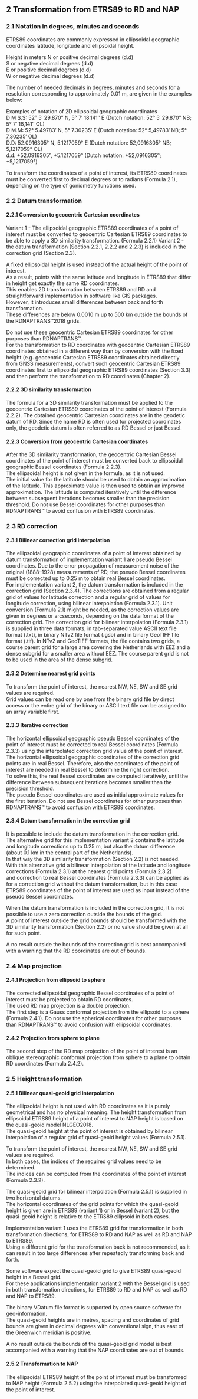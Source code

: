## 2 Transformation from ETRS89 to RD and NAP

### 2.1 Notation in degrees, minutes and seconds

ETRS89 coordinates are commonly expressed in ellipsoidal geographic coordinates latitude, longitude and ellipsoidal height.

Height in meters
N or positive decimal degrees (d.d)  
S or negative decimal degrees (d.d)  
E or positive decimal degrees (d.d)  
W or negative decimal degrees (d.d)  

The number of needed decimals in degrees, minutes and seconds for a resolution corresponding to approximately 0.01 m, are given in the examples below:

Examples of notation of 2D ellipsoidal geographic coordinates  
D M S.S: 52° 5′ 29.870″ N, 5° 7′ 18.141″ E (Dutch notation: 52° 5′ 29,870″ NB; 5° 7′ 18,141″ OL)  
D M.M: 52° 5.49783′ N, 5° 7.30235′ E (Dutch notation: 52° 5,49783′ NB; 5° 7,30235′ OL)  
D.D: 52.0916305° N, 5.1217059° E (Dutch notation: 52,0916305° NB; 5,1217059° OL)  
d.d: +52.0916305°, +5.1217059° (Dutch notation: +52,0916305°; +5,1217059°)  

To transform the coordinates of a point of interest, its ETRS89 coordinates must be converted first to decimal degrees or to radians (Formula 2.1), depending on the type of goniometry functions used.

### 2.2 Datum transformation

#### 2.2.1 Conversion to geocentric Cartesian coordinates

Variant 1 - The ellipsoidal geographic ETRS89 coordinates of a point of interest must be converted to geocentric Cartesian ETRS89 coordinates to be able to apply a 3D similarity transformation. (Formula 2.2.1)
Variant 2 - the datum transformation (Section 2.2.1, 2.2.2 and 2.2.3) is included in the correction grid (Section 2.3).

A fixed ellipsoidal height is used instead of the actual height of the point of interest.  
As a result, points with the same latitude and longitude in ETRS89 that differ in height get exactly the same RD coordinates.  
This enables 2D transformation between ETRS89 and RD and straightforward implementation in software like GIS packages.  
However, it introduces small differences between back and forth transformation.  
These differences are below 0.0010 m up to 500 km outside the bounds of the RDNAPTRANS™2018 grids.  

Do not use these geocentric Cartesian ETRS89 coordinates for other purposes than RDNAPTRANS™.  
For the transformation to RD coordinates with geocentric Cartesian ETRS89 coordinates obtained in a different way than by conversion with the fixed height (e.g. geocentric Cartesian ETRS89 coordinates obtained directly from GNSS measurements), convert such geocentric Cartesian ETRS89 coordinates first to ellipsoidal geographic ETRS89 coordinates (Section 3.3) and then perform the transformation to RD coordinates (Chapter 2).

#### 2.2.2 3D similarity transformation

The formula for a 3D similarity transformation must be applied to the geocentric Cartesian ETRS89 coordinates of the point of interest (Formula 2.2.2).
The obtained geocentric Cartesian coordinates are in the geodetic datum of RD.
Since the name RD is often used for projected coordinates only, the geodetic datum is often referred to as RD Bessel or just Bessel.

#### 2.2.3 Conversion from geocentric Cartesian coordinates

After the 3D similarity transformation, the geocentric Cartesian Bessel coordinates of the point of interest must be converted back to ellipsoidal geographic Bessel coordinates (Formula 2.2.3).  
The ellipsoidal height is not given in the formula, as it is not used.  
The initial value for the latitude should be used to obtain an approximation of the latitude. This approximate value is then used to obtain an improved approximation. The latitude is computed iteratively until the difference between subsequent iterations becomes smaller than the precision threshold.
Do not use Bessel coordinates for other purposes than RDNAPTRANS™ to avoid confusion with ETRS89 coordinates.

### 2.3 RD correction

#### 2.3.1 Bilinear correction grid interpolation

The ellipsoidal geographic coordinates of a point of interest obtained by datum transformation of implementation variant 1 are pseudo Bessel coordinates. Due to the error propagation of measurement noise of the original (1888–1928) measurements of RD, the pseudo Bessel coordinates must be corrected up to 0.25 m to obtain real Bessel coordinates.  
For implementation variant 2, the datum transformation is included in the correction grid (Section 2.3.4).
The corrections are obtained from a regular grid of values for latitude correction and a regular grid of values for longitude correction, using bilinear interpolation (Formula 2.3.1). Unit conversion (Formula 2.1) might be needed, as the correction values are given in degrees or arcseconds, depending on the data format of the correction grid. The correction grid for bilinear interpolation (Formula 2.3.1) is supplied in three data formats, in tab-separated value ASCII text file format (.txt), in binary NTv2 file format (.gsb) and in binary GeoTIFF file format (.tif). In NTv2 and GeoTIFF formats, the file contains two grids, a course parent grid for a large area covering the Netherlands with EEZ and a dense subgrid for a smaller area without EEZ. The course parent grid is not to be used in the area of the dense subgrid.

#### 2.3.2 Determine nearest grid points

To transform the point of interest, the nearest NW, NE, SW and SE grid values are required.  
Grid values can be read one by one from the binary grid file by direct access or the entire grid of the binary or ASCII text file can be assigned to an array variable first.

#### 2.3.3 Iterative correction

The horizontal ellipsoidal geographic pseudo Bessel coordinates of the point of interest must be corrected to real Bessel coordinates (Formula 2.3.3) using the interpolated correction grid value of the point of interest.  
The horizontal ellipsoidal geographic coordinates of the correction grid points are in real Bessel.
Therefore, also the coordinates of the point of interest are needed in real Bessel to determine the right correction.  
To solve this, the real Bessel coordinates are computed iteratively, until the difference between subsequent iterations becomes smaller than the precision threshold.  
The pseudo Bessel coordinates are used as initial approximate values for the first iteration.
Do not use Bessel coordinates for other purposes than RDNAPTRANS™ to avoid confusion with ETRS89 coordinates.

#### 2.3.4 Datum transformation in the correction grid

It is possible to include the datum transformation in the correction grid.  
The alternative grid for this implementation variant 2 contains the latitude and longitude corrections up to 0.25 m, but also the datum difference (about 0.1 km in the central part of the Netherlands).  
In that way the 3D similarity transformation (Section 2.2) is not needed.  
With this alternative grid a bilinear interpolation of the latitude and longitude corrections (Formula 2.3.1) at the nearest grid points (Formula 2.3.2)  
and correction to real Bessel coordinates (Formula 2.3.3) can be applied as for a correction grid without the datum transformation, but in this case ETRS89 coordinates of the point of interest are used as input instead of the pseudo Bessel coordinates.

When the datum transformation is included in the correction grid, it is not possible to use a zero correction outside the bounds of the grid.  
A point of interest outside the grid bounds should be transformed with the 3D similarity transformation (Section 2.2) or no value should be given at all for such point.  

A no result outside the bounds of the correction grid is best accompanied with a warning that the RD coordinates are out of bounds.

### 2.4 Map projection

#### 2.4.1 Projection from ellipsoid to sphere

The corrected ellipsoidal geographic Bessel coordinates of a point of interest must be projected to obtain RD coordinates.  
The used RD map projection is a double projection.  
The first step is a Gauss conformal projection from the ellipsoid to a sphere (Formula 2.4.1).
Do not use the spherical coordinates for other purposes than RDNAPTRANS™ to avoid confusion with ellipsoidal coordinates.

#### 2.4.2 Projection from sphere to plane

The second step of the RD map projection of the point of interest is an oblique stereographic conformal projection from sphere to a plane to obtain RD coordinates (Formula 2.4.2).

### 2.5 Height transformation

#### 2.5.1 Bilinear quasi-geoid grid interpolation

The ellipsoidal height is not used with RD coordinates as it is purely geometrical and has no physical meaning. The height transformation from ellipsoidal ETRS89 height of a point of interest to NAP height is based on the quasi-geoid model NLGEO2018.  
The quasi-geoid height at the point of interest is obtained by bilinear interpolation of a regular grid of quasi-geoid height values (Formula 2.5.1).

To transform the point of interest, the nearest NW, NE, SW and SE grid values are required.  
In both cases, the indices of the required grid values need to be determined.  
The indices can be computed from the coordinates of the point of interest (Formula 2.3.2).

The quasi-geoid grid for bilinear interpolation (Formula 2.5.1) is supplied in two horizontal datums.  
The horizontal coordinates of the grid points for which the quasi-geoid height is given are in ETRS89 (variant 1) or in Bessel (variant 2), but the quasi-geoid height is relative to the ETRS89 ellipsoid in both cases.  

Implementation variant 1 uses the ETRS89 grid for transformation in both transformation directions, for ETRS89 to RD and NAP as well as RD and NAP to ETRS89.  
Using a different grid for the transformation back is not recommended, as it can result in too large differences after repeatedly transforming back and forth.

Some software expect the quasi-geoid grid to give ETRS89 quasi-geoid height in a Bessel grid.  
For these applications implementation variant 2 with the Bessel grid is used in both transformation directions, for ETRS89 to RD and NAP as well as RD and NAP to ETRS89.

The binary VDatum file format is supported by open source software for geo-information.  
The quasi-geoid heights are in metres, spacing and coordinates of grid bounds are given in decimal degrees with conventional sign, thus east of the Greenwich meridian is positive.  

A no result outside the bounds of the quasi-geoid grid model is best accompanied with a warning that the NAP coordinates are out of bounds.

#### 2.5.2 Transformation to NAP

The ellipsoidal ETRS89 height of the point of interest must be transformed to NAP height (Formula 2.5.2) using the interpolated quasi-geoid height of the point of interest.